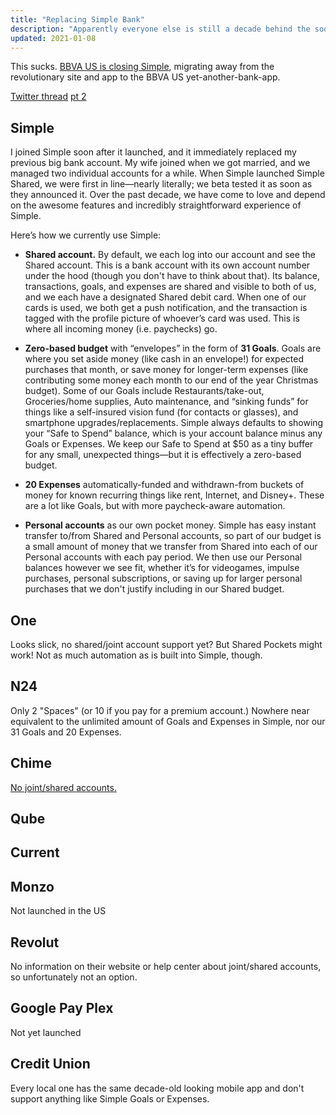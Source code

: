 ```yaml
---
title: "Replacing Simple Bank"
description: "Apparently everyone else is still a decade behind the soon-to-close neobank"
updated: 2021-01-08
---
```


This sucks. [BBVA US is closing Simple](https://www.simple.com/blog/simple-is-closing), migrating away from the revolutionary site and app to the BBVA US yet-another-bank-app.

[Twitter thread](https://twitter.com/CassidyJames/status/1347299178158804992) [pt 2](https://twitter.com/CassidyJames/status/1347615632984928257)

## Simple

I joined Simple soon after it launched, and it immediately replaced my previous big bank account. My wife joined when we got married, and we managed two individual accounts for a while. When Simple launched Simple Shared, we were first in line—nearly literally; we beta tested it as soon as they announced it. Over the past decade, we have come to love and depend on the awesome features and incredibly straightforward experience of Simple.

Here’s how we currently use Simple:

- **Shared account.** By default, we each log into our account and see the Shared account. This is a bank account with its own account number under the hood (though you don't have to think about that). Its balance, transactions, goals, and expenses are shared and visible to both of us, and we each have a designated Shared debit card. When one of our cards is used, we both get a push notification, and the transaction is tagged with the profile picture of whoever’s card was used. This is where all incoming money (i.e. paychecks) go.

- **Zero-based budget** with “envelopes” in the form of **31 Goals**. Goals are where you set aside money (like cash in an envelope!) for expected purchases that month, or save money for longer-term expenses (like contributing some money each month to our end of the year Christmas budget). Some of our Goals include Restaurants/take-out, Groceries/home supplies, Auto maintenance, and “sinking funds” for things like a self-insured vision fund (for contacts or glasses), and smartphone upgrades/replacements. Simple always defaults to showing your “Safe to Spend” balance, which is your account balance minus any Goals or Expenses. We keep our Safe to Spend at $50 as a tiny buffer for any small, unexpected things—but it is effectively a zero-based budget.

- **20 Expenses** automatically-funded and withdrawn-from buckets of money for known recurring things like rent, Internet, and Disney+. These are a lot like Goals, but with more paycheck-aware automation.

- **Personal accounts** as our own pocket money. Simple has easy instant transfer to/from Shared and Personal accounts, so part of our budget is a small amount of money that we transfer from Shared into each of our Personal accounts with each pay period. We then use our Personal balances however we see fit, whether it’s for videogames, impulse purchases, personal subscriptions, or saving up for larger personal purchases that we don't justify including in our Shared budget.

## One

Looks slick, no shared/joint account support yet? But Shared Pockets might work! Not as much automation as is built into Simple, though.

## N24

Only 2 "Spaces" (or 10 if you pay for a premium account.) Nowhere near equivalent to the unlimited amount of Goals and Expenses in Simple, nor our 31 Goals and 20 Expenses.

## Chime

[No joint/shared accounts.](https://chime.zendesk.com/hc/en-us/articles/115003650988-Does-Chime-offer-joint-accounts-)

## Qube

## Current

## Monzo

Not launched in the US

## Revolut

No information on their website or help center about joint/shared accounts, so unfortunately not an option.

## Google Pay Plex

Not yet launched

## Credit Union

Every local one has the same decade-old looking mobile app and don't support anything like Simple Goals or Expenses.
